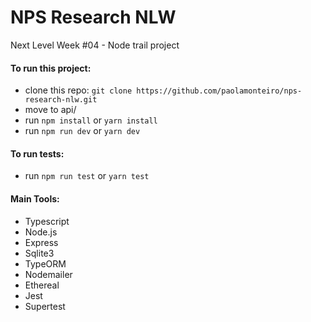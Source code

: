 # NPS Research NLW

Next Level Week #04 - Node trail project

#### To run this project:

- clone this repo: `git clone https://github.com/paolamonteiro/nps-research-nlw.git`
- move to api/
- run `npm install` or `yarn install`
- run `npm run dev` or `yarn dev`

#### To run tests:

- run `npm run test` or `yarn test`

#### Main Tools:

- Typescript
- Node.js
- Express
- Sqlite3
- TypeORM
- Nodemailer
- Ethereal
- Jest
- Supertest
